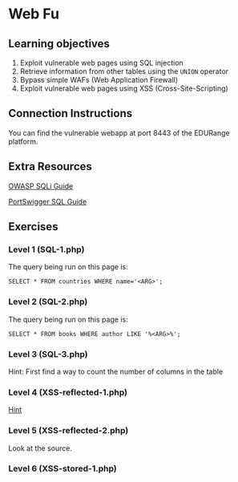 # Web Fu

## Learning objectives
1. Exploit vulnerable web pages using SQL injection
2. Retrieve information from other tables using the `UNION` operator
3. Bypass simple WAFs (Web Application Firewall)
4. Exploit vulnerable web pages using XSS (Cross-Site-Scripting)

## Connection Instructions

You can find the vulnerable webapp at port 8443 of the EDURange platform.

## Extra Resources
[OWASP SQLi Guide](https://owasp.org/www-project-web-security-testing-guide/stable/4-Web_Application_Security_Testing/07-Input_Validation_Testing/05-Testing_for_SQL_Injection.html)

[PortSwigger SQL Guide](https://portswigger.net/web-security/sql-injection)

## Exercises

### Level 1 (SQL-1.php)
The query being run on this page is:

`SELECT * FROM countries WHERE name='<ARG>';`

<question>
<question>
<question>

### Level 2 (SQL-2.php)
The query being run on this page is:

`SELECT * FROM books WHERE author LIKE '%<ARG>%';`

<question>
<question>
<question>

### Level 3 (SQL-3.php)

Hint: First find a way to count the number of columns in the table

<question>
<question>

### Level 4 (XSS-reflected-1.php)

[Hint](https://edurange.watzek.cloud:8443/XSS-reflected-1.php?parameter=value)

<question>

### Level 5 (XSS-reflected-2.php)

Look at the source.

<question>

### Level 6 (XSS-stored-1.php)

<question>

